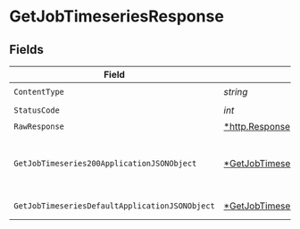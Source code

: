 # GetJobTimeseriesResponse


## Fields

| Field                                                                                                        | Type                                                                                                         | Required                                                                                                     | Description                                                                                                  |
| ------------------------------------------------------------------------------------------------------------ | ------------------------------------------------------------------------------------------------------------ | ------------------------------------------------------------------------------------------------------------ | ------------------------------------------------------------------------------------------------------------ |
| `ContentType`                                                                                                | *string*                                                                                                     | :heavy_check_mark:                                                                                           | N/A                                                                                                          |
| `StatusCode`                                                                                                 | *int*                                                                                                        | :heavy_check_mark:                                                                                           | N/A                                                                                                          |
| `RawResponse`                                                                                                | [*http.Response](https://pkg.go.dev/net/http#Response)                                                       | :heavy_minus_sign:                                                                                           | N/A                                                                                                          |
| `GetJobTimeseries200ApplicationJSONObject`                                                                   | [*GetJobTimeseries200ApplicationJSON](../../models/operations/getjobtimeseries200applicationjson.md)         | :heavy_minus_sign:                                                                                           | An array of timeseries data, one entry per job.                                                              |
| `GetJobTimeseriesDefaultApplicationJSONObject`                                                               | [*GetJobTimeseriesDefaultApplicationJSON](../../models/operations/getjobtimeseriesdefaultapplicationjson.md) | :heavy_minus_sign:                                                                                           | Error response.                                                                                              |